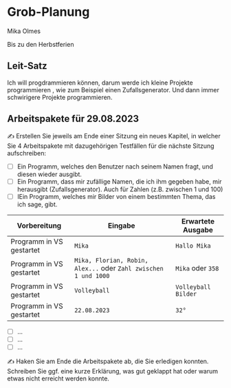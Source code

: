 # Grob-Planung

Mika Olmes

Bis zu den Herbstferien

## Leit-Satz

Ich will progdrammieren können, darum werde ich kleine Projekte programmieren , wie zum Beispiel einen Zufallsgenerator. Und dann immer schwirigere Projekte programmieren.

## Arbeitspakete für 29.08.2023

✍️ Erstellen Sie jeweils am Ende einer Sitzung ein neues Kapitel, in welcher Sie 4 Arbeitspakete mit dazugehörigen Testfällen für die nächste Sitzung aufschreiben:

- [ ] Ein Programm, welches den Benutzer nach seinem Namen fragt, und diesen wieder ausgibt.
- [ ] Ein Programm, dass mir zufällige Namen, die ich ihm gegeben habe, mir herausgibt  (Zufallsgenerator). Auch für Zahlen (z.B. zwischen 1 und 100)
- [ ] IEin Programm, welches mir Bilder von einem bestimmten Thema, das ich sage, gibt.

| Vorbereitung             | Eingabe                                                         | Erwartete Ausgabe   |
| ------------------------ | --------------------------------------------------------------- | ------------------- |
| Programm in VS gestartet | `Mika`                                                          | `Hallo Mika`        |
| Programm in VS gestartet | `Mika, Florian, Robin, Alex...` oder `Zahl zwischen 1 und 1000` | `Mika` oder `358`   |
| Programm in VS gestartet | `Volleyball`                                                    | `Volleyball Bilder` |
| Programm in VS gestartet | `22.08.2023`                                                    | `32°`               |

- [ ] ...
- [ ] ...
- [ ] ...

✍️  Haken Sie am Ende die Arbeitspakete ab, die Sie erledigen konnten. Schreiben Sie ggf. eine kurze Erklärung, was gut geklappt hat oder warum etwas nicht erreicht werden konnte.